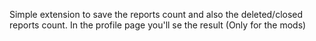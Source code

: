 Simple extension to save the reports count and also the deleted/closed reports count.
In the profile page you'll se the result (Only for the mods)
